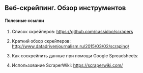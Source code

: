 ## Веб-скрейпинг. Обзор инструментов 


#### Полезные ссылки

1. Список скрейперов: https://github.com/cassidoo/scrapers     
2. Краткий обзор скрейперов: http://www.datadrivenjournalism.ru/2015/03/02/scraping/     

3. Как соскрейпить данные при помощи Google Spreadsheets: 

4. Использование ScraperWiki: https://scraperwiki.com/     
